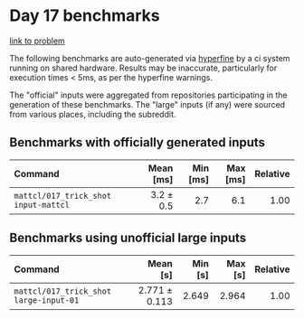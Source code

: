 # Day 17 benchmarks

[link to problem](http://adventofcode.com/2021/day/17)

The following benchmarks are auto-generated via [hyperfine](https://github.com/sharkdp/hyperfine) by a ci system running on shared hardware. Results may be inaccurate, particularly for execution times < 5ms, as per the hyperfine warnings.

The "official" inputs were aggregated from repositories participating in the generation of these benchmarks. The "large" inputs (if any) were sourced from various places, including the subreddit.

## Benchmarks with officially generated inputs
| Command | Mean [ms] | Min [ms] | Max [ms] | Relative |
|:---|---:|---:|---:|---:|
| `mattcl/017_trick_shot input-mattcl` | 3.2 ± 0.5 | 2.7 | 6.1 | 1.00 |
## Benchmarks using unofficial large inputs
| Command | Mean [s] | Min [s] | Max [s] | Relative |
|:---|---:|---:|---:|---:|
| `mattcl/017_trick_shot large-input-01` | 2.771 ± 0.113 | 2.649 | 2.964 | 1.00 |
